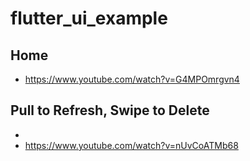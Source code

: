 # flutter_ui_example

## Home
- https://www.youtube.com/watch?v=G4MPOmrgvn4

## Pull to Refresh, Swipe to Delete
- 
- https://www.youtube.com/watch?v=nUvCoATMb68